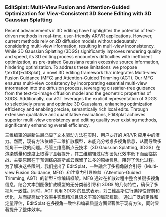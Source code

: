 ### EditSplat: Multi-View Fusion and Attention-Guided Optimization for View-Consistent 3D Scene Editing with 3D Gaussian Splatting

Recent advancements in 3D editing have highlighted the potential of text-driven methods in real-time, user-friendly AR/VR applications. However, current methods rely on 2D diffusion models without adequately considering multi-view information, resulting in multi-view inconsistency. While 3D Gaussian Splatting (3DGS) significantly improves rendering quality and speed, its 3D editing process encounters difficulties with inefficient optimization, as pre-trained Gaussians retain excessive source information, hindering optimization. To address these limitations, we propose \textbf{EditSplat}, a novel 3D editing framework that integrates Multi-view Fusion Guidance (MFG) and Attention-Guided Trimming (AGT). Our MFG ensures multi-view consistency by incorporating essential multi-view information into the diffusion process, leveraging classifier-free guidance from the text-to-image diffusion model and the geometric properties of 3DGS. Additionally, our AGT leverages the explicit representation of 3DGS to selectively prune and optimize 3D Gaussians, enhancing optimization efficiency and enabling precise, semantically rich local edits. Through extensive qualitative and quantitative evaluations, EditSplat achieves superior multi-view consistency and editing quality over existing methods, significantly enhancing overall efficiency.

三维编辑的最新进展凸显了文本驱动方法在实时、用户友好的 AR/VR 应用中的潜力。然而，现有方法依赖于二维扩散模型，未能充分考虑多视角信息，从而导致多视角不一致的问题。尽管三维高斯点云技术（3D Gaussian Splatting, 3DGS）在渲染质量和速度上取得了显著提升，其三维编辑过程却因优化效率低下而面临挑战，主要原因在于预训练的高斯点云保留了过多的原始信息，阻碍了优化过程。
为了解决这些限制，我们提出了 EditSplat，一种融合了多视角融合引导（Multi-view Fusion Guidance, MFG）和注意力引导修剪（Attention-Guided Trimming, AGT）的新型三维编辑框架。MFG 通过在扩散过程中整合关键多视角信息，结合文本到图像扩散模型的无分类器引导和 3DGS 的几何特性，确保了多视角一致性。同时，AGT 利用 3DGS 的显式表示，对三维高斯进行选择性修剪和优化，从而提高优化效率并实现精准且语义丰富的局部编辑。
通过广泛的定性和定量评估，EditSplat 在多视角一致性和编辑质量方面显著优于现有方法，同时显著提升了整体效率。
